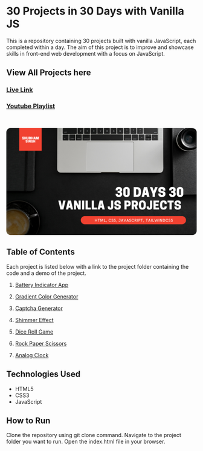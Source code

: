 # 30 Projects in 30 Days with Vanilla JS

This is a repository containing 30 projects built with vanilla JavaScript, each completed within a day. The aim of this project is to improve and showcase skills in front-end web development with a focus on JavaScript.

## View All Projects here

### [Live Link]()

### [Youtube Playlist](https://www.youtube.com/playlist?list=PLxJdWO9UIcWX4la1rUkZj9F08QwVLFB9-)

<br/>

![Thumbanil-30days](./assets/30%20Days%2030%20vanilla%20js%20projects.png)

## Table of Contents

Each project is listed below with a link to the project folder containing the code and a demo of the project.

1. [Battery Indicator App](https://github.com/ShubhamSingh03/30Days-VanillaJs/tree/main/01%20-%20Battery%20Indicator%20App)

2. [Gradient Color Generator](https://github.com/ShubhamSingh03/30Days-VanillaJs/tree/main/02%20-%20Gradient%20Color%20Generator)

3. [Captcha Generator](https://github.com/ShubhamSingh03/30Days-VanillaJs/tree/main/03%20-%20Captcha%20Generator)

4. [Shimmer Effect](https://github.com/ShubhamSingh03/30Days-VanillaJs/tree/main/04%20-%20Shimmer%20Effect)

5. [Dice Roll Game](https://github.com/ShubhamSingh03/30Days-VanillaJs/tree/main/05%20-%20Dice%20Roll%20Game)

6. [Rock Paper Scissors](https://github.com/ShubhamSingh03/30Days-VanillaJs/tree/main/06%20-%20Rock%20Paper%20Scissors)

7. [Analog Clock](https://github.com/ShubhamSingh03/30Days-VanillaJs/tree/main/07%20-%20Analog%20Clock)

## Technologies Used

- HTML5
- CSS3
- JavaScript

## How to Run

Clone the repository using git clone command.
Navigate to the project folder you want to run.
Open the index.html file in your browser.
